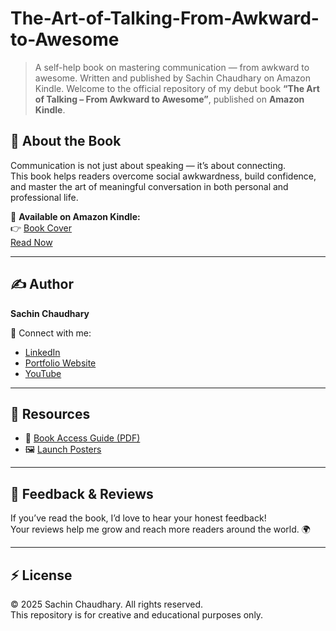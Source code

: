 # The-Art-of-Talking-From-Awkward-to-Awesome
> A self-help book on mastering communication — from awkward to awesome. Written and published by Sachin Chaudhary on Amazon Kindle.
Welcome to the official repository of my debut book **“The Art of Talking – From Awkward to Awesome”**, published on **Amazon Kindle**.

## 🌟 About the Book
Communication is not just about speaking — it’s about connecting.  
This book helps readers overcome social awkwardness, build confidence, and master the art of meaningful conversation in both personal and professional life.

📘 **Available on Amazon Kindle:**  
👉 [Book Cover](BookCover.png) <br>
[Read Now](https://amzn.in/d/bbdx3H8)

---

## ✍️ Author
**Sachin Chaudhary**  

🔗 Connect with me:  
- [LinkedIn](https://www.linkedin.com/in/sachindecodes)  
- [Portfolio Website](https://sachin-chaudhary-l2vbqho.gamma.site/)
- [YouTube](www.youtube.com/@SachinDecodes)  

---

## 🧰 Resources
- 📄 [Book Access Guide (PDF)](BookAccessGuide.pdf)  
- 🖼️ [Launch Posters](PromotionalPoster.jpeg)  

---

## 💬 Feedback & Reviews
If you’ve read the book, I’d love to hear your honest feedback!  
Your reviews help me grow and reach more readers around the world. 🌍  

---

## ⚡ License
© 2025 Sachin Chaudhary. All rights reserved.  
This repository is for creative and educational purposes only.

